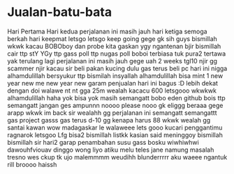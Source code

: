 # Jualan-batu-bata
Hari Pertama
Hari kedua perjalanan ini masih jauh
hari ketiga semoga berkah
hari keepmat letsgo
letsgo keep going
gege gk sih guys bismillah
wkwk kacau
BOBOboy dan probe
kita gaskan ygy
ngantenan bjir
bismillah cair
ttp stY YGy
ttp gass poll
ttp nugas poll
boboi
terbiasa tuk pura2 tertawa
yak terulang lagi
perjalanan ini masih jauh
gege uah
2 weeks
tgl10 njir gg
scammer njir
kacau sir
beli pakan kucing dulu
gas terus
beli pc
hari ini nigga
alhamdulillah bersyukur
ttp bismilah
insyallah
alhamdulillah bisa mint 1
new year new me
new year new garam
penjualan hari ini bagus :D
lebih dekat dengan doi
walawe nt nt
gga 25m
wealah kacacu
600 letsgooo
wkwkwk alhamdulillah
haha yok bisa yok
masih semangatt
bobo eden
github bois
ttp semangatt 
jangan ges ampunnn
noooo please nooo
gk eliggg beraaa
gege arapp wkwk
im back sir
wealahh gg
perjalanan ini
semangatt
semangattt
gas project
gasss
gas terus d-10
gg
kenapa harus 88 wkwk
wealah gg
santai kawan
wow madagaskar le
walaweee
lets gooo
kucari penggantimu
ragnarok letsgoo
Lfg bisa2
bismillah listkk
kasian said meninggoy
bismillah
bismillah sir
hari2 garap
penambahan susu
gass bosku
wiwhiwhwi
dawouhfviouav
dinggo wong liyo
atiku melu teles
jane namung masalah tresno
wes ckup tk ujo
malemmmm
weudihh
blunderrrrr
aku waeee
ngantuk rill
broooo
haissh
